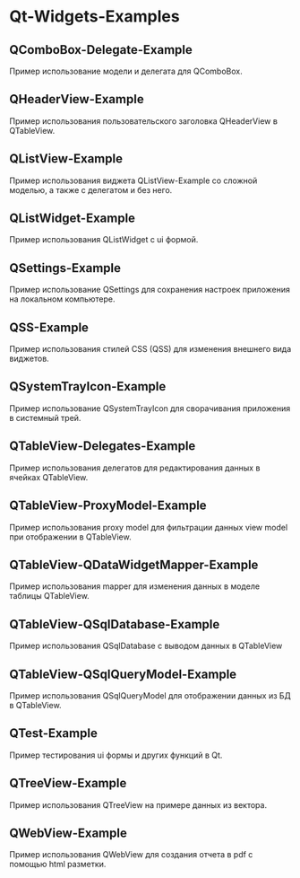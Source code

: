 # Qt-Widgets-Examples

## QComboBox-Delegate-Example

Пример использование модели и делегата для QComboBox.

## QHeaderView-Example

Пример использования пользовательского заголовка QHeaderView в QTableView.

## QListView-Example

Пример использования виджета QListView-Example со сложной моделью, а также с делегатом и без него.

## QListWidget-Example

Пример использования QListWidget с ui формой.

## QSettings-Example

Пример использование QSettings для сохранения настроек приложения на локальном компьютере.

## QSS-Example

Пример использования стилей CSS (QSS) для изменения внешнего вида виджетов.

## QSystemTrayIcon-Example

Пример использование QSystemTrayIcon для сворачивания приложения в системный трей.

## QTableView-Delegates-Example

Пример использования делегатов для редактирования данных в ячейках QTableView.

## QTableView-ProxyModel-Example

Пример использования proxy model для фильтрации данных view model при отображении в QTableView.

## QTableView-QDataWidgetMapper-Example

Пример использования mapper для изменения данных в моделе таблицы QTableView.

## QTableView-QSqlDatabase-Example

Пример использования QSqlDatabase с выводом данных в QTableView

## QTableView-QSqlQueryModel-Example

Пример использования QSqlQueryModel для отображении данных из БД в QTableView.

## QTest-Example

Пример тестирования ui формы и других функций в Qt.

## QTreeView-Example

Пример использования QTreeView на примере данных из вектора.

## QWebView-Example

Пример использования QWebView для создания отчета в pdf с помощью html разметки.